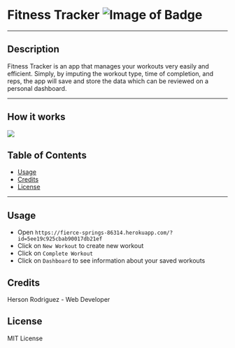 # Fitness Tracker ![Image of Badge](https://img.shields.io/badge/Fitness%20Tracker-v1.0.0-blue)

***
## Description

Fitness Tracker is an app that manages your workouts very easily and efficient. Simply, by imputing the workout type, time of completion, and reps, the app will save and store the data which can be reviewed on a personal dashboard.

***
## How it works

<img src="Develop/public/assets/images/Fitness-Tracker.gif">

## Table of Contents

* [Usage](#usage)
* [Credits](#credits)
* [License](#license)

***

## Usage

* Open `https://fierce-springs-86314.herokuapp.com/?id=5ee19c925cbab90017db21ef`
* Click on `New Workout` to create new workout
* Click on `Complete Workout`
* Click on `Dashboard` to see information about your saved workouts

## Credits

Herson Rodriguez - Web Developer

## License
MIT License

